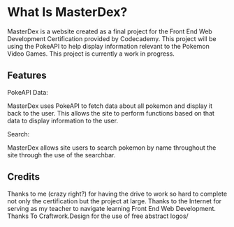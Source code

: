 # What Is MasterDex?

MasterDex is a website created as a final project for the Front End Web Development Certification provided by Codecademy. This project will be using the PokeAPI to help display information relevant to the Pokemon Video Games. This project is currently a work in progress.

## Features

PokeAPI Data:

MasterDex uses PokeAPI to fetch data about all pokemon and display it back to the user. This allows the site to perform functions based on that data to display information to the user.

Search:

MasterDex allows site users to search pokemon by name throughout the site through the use of the searchbar.

## Credits
Thanks to me (crazy right?) for having the drive to work so hard to complete not only the certification but the project at large.
Thanks to the Internet for serving as my teacher to navigate learning Front End Web Development.
Thanks To Craftwork.Design for the use of free abstract logos/
